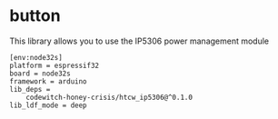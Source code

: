 # button

This library allows you to use the IP5306 power management module

```
[env:node32s]
platform = espressif32
board = node32s
framework = arduino
lib_deps = 
	codewitch-honey-crisis/htcw_ip5306@^0.1.0
lib_ldf_mode = deep
```